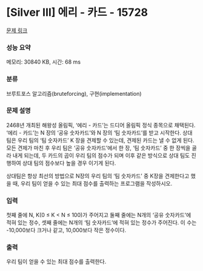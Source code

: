 # [Silver III] 에리 - 카드 - 15728 

[문제 링크](https://www.acmicpc.net/problem/15728) 

### 성능 요약

메모리: 30840 KB, 시간: 68 ms

### 분류

브루트포스 알고리즘(bruteforcing), 구현(implementation)

### 문제 설명

<p>2468년 개최된 해왕성 올림픽, ‘에리 - 카드’는 드디어 올림픽 정식 종목으로 채택된다. ‘에리 - 카드’는 N 장의 ‘공유 숫자카드’와 N 장의 ‘팀 숫자카드’를 받고 시작한다. 상대 팀은 우리 팀의 ‘팀 숫자카드’ K 장을 견제할 수 있는데, 견제된 카드는 낼 수 없게 된다. 모든 견제가 마친 후 우리 팀은 ‘공유 숫자카드’에서 한 장, ‘팀 숫자카드’ 중 한 장씩을 골라 내게 되는데, 두 카드의 곱이 우리 팀의 점수가 되며 이후 같은 방식으로 상대 팀도 진행하여 상대 팀의 점수보다 높을 경우 이기게 된다.</p>

<p>상대팀은 항상 최선의 방법으로 N장의 우리 팀의 ‘팀 숫자카드’ 중 K장을 견제한다고 했을 때, 우리 팀이 얻을 수 있는 최대 점수를 출력하는 프로그램을 작성하시오.</p>

### 입력 

 <p>첫째 줄에 N, K(0 ≤ K < N ≤ 100)가 주어지고 둘째 줄에는 N개의 ‘공유 숫자카드’에 적혀 있는 정수, 셋째 줄에는 N개의 ‘팀 숫자카드’에 적혀 있는 정수가 주어진다. 이 수는 -10,000보다 크거나 같고, 10,000보다 작은 정수이다.</p>

### 출력 

 <p>우리 팀이 얻을 수 있는 최대 점수를 출력한다.</p>


